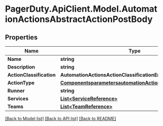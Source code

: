# PagerDuty.ApiClient.Model.AutomationActionsAbstractActionPostBody
## Properties

Name | Type | Description | Notes
------------ | ------------- | ------------- | -------------
**Name** | **string** |  | 
**Description** | **string** |  | 
**ActionClassification** | **AutomationActionsActionClassificationEnum** |  | [optional] 
**ActionType** | [**ComponentsparametersautomationActionsActionTypeschema**](ComponentsparametersautomationActionsActionTypeschema.md) |  | 
**Runner** | **string** |  | [optional] 
**Services** | [**List&lt;ServiceReference&gt;**](ServiceReference.md) |  | [optional] 
**Teams** | [**List&lt;TeamReference&gt;**](TeamReference.md) |  | [optional] 

[[Back to Model list]](../README.md#documentation-for-models) [[Back to API list]](../README.md#documentation-for-api-endpoints) [[Back to README]](../README.md)

